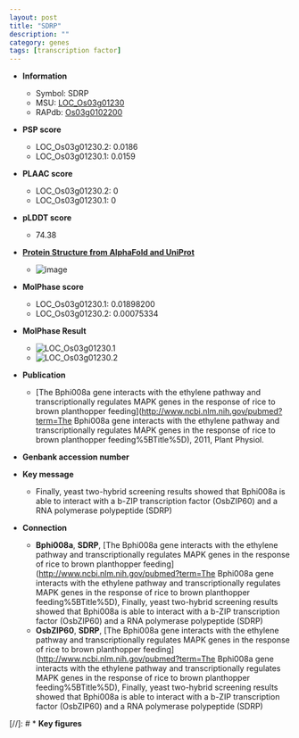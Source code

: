```yaml
---
layout: post
title: "SDRP"
description: ""
category: genes
tags: [transcription factor]
---
```


* **Information**  
    + Symbol: SDRP  
    + MSU: [LOC_Os03g01230](http://rice.plantbiology.msu.edu/cgi-bin/ORF_infopage.cgi?orf=LOC_Os03g01230)  
    + RAPdb: [Os03g0102200](http://rapdb.dna.affrc.go.jp/viewer/gbrowse_details/irgsp1?name=Os03g0102200)  

* **PSP score**  
    + LOC_Os03g01230.2: 0.0186 
    + LOC_Os03g01230.1: 0.0159 

* **PLAAC score**  
    + LOC_Os03g01230.2: 0 
    + LOC_Os03g01230.1: 0 

* **pLDDT score**
    + 74.38

* **[Protein Structure from AlphaFold and UniProt](https://www.uniprot.org/uniprotkb/Q10T39/entry#structure)**
    + ![image](https://ricepsp.github.io/images/Q1/AF-Q10T39-F1.png)

* **MolPhase score**
    + LOC_Os03g01230.1: 0.01898200
    + LOC_Os03g01230.2: 0.00075334

* **MolPhase Result**
    + ![LOC_Os03g01230.1](https://304243504.github.io/Pictures/LOC_Os03g/LOC_Os03g01230.1.png)
    + ![LOC_Os03g01230.2](https://304243504.github.io/Pictures/LOC_Os03g/LOC_Os03g01230.2.png)

* **Publication**  
    + [The Bphi008a gene interacts with the ethylene pathway and transcriptionally regulates MAPK genes in the response of rice to brown planthopper feeding](http://www.ncbi.nlm.nih.gov/pubmed?term=The Bphi008a gene interacts with the ethylene pathway and transcriptionally regulates MAPK genes in the response of rice to brown planthopper feeding%5BTitle%5D), 2011, Plant Physiol.

* **Genbank accession number**  

* **Key message**  
    + Finally, yeast two-hybrid screening results showed that Bphi008a is able to interact with a b-ZIP transcription factor (OsbZIP60) and a RNA polymerase polypeptide (SDRP)

* **Connection**  
    + __Bphi008a__, __SDRP__, [The Bphi008a gene interacts with the ethylene pathway and transcriptionally regulates MAPK genes in the response of rice to brown planthopper feeding](http://www.ncbi.nlm.nih.gov/pubmed?term=The Bphi008a gene interacts with the ethylene pathway and transcriptionally regulates MAPK genes in the response of rice to brown planthopper feeding%5BTitle%5D), Finally, yeast two-hybrid screening results showed that Bphi008a is able to interact with a b-ZIP transcription factor (OsbZIP60) and a RNA polymerase polypeptide (SDRP)
    + __OsbZIP60__, __SDRP__, [The Bphi008a gene interacts with the ethylene pathway and transcriptionally regulates MAPK genes in the response of rice to brown planthopper feeding](http://www.ncbi.nlm.nih.gov/pubmed?term=The Bphi008a gene interacts with the ethylene pathway and transcriptionally regulates MAPK genes in the response of rice to brown planthopper feeding%5BTitle%5D), Finally, yeast two-hybrid screening results showed that Bphi008a is able to interact with a b-ZIP transcription factor (OsbZIP60) and a RNA polymerase polypeptide (SDRP)

[//]: # * **Key figures**  


